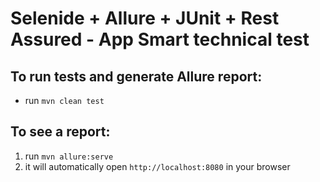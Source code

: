 # Selenide + Allure + JUnit + Rest Assured - App Smart technical test

## To run tests and generate Allure report:

* run `mvn clean test`

## To see a report:

1. run `mvn allure:serve`
2. it will automatically open `http://localhost:8080` in your browser
